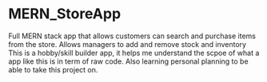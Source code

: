 # MERN_StoreApp
Full MERN stack app that allows customers can search and purchase items from the store. Allows managers to add and remove stock and inventory
This is a hobby/skill builder app, it helps me understand the scpoe of what a app like this is in term of raw code. Also learning personal planning to be able to take this project on.

